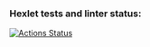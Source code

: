 ### Hexlet tests and linter status:
[![Actions Status](https://github.com/Viennann/layout-designer-project-58/workflows/hexlet-check/badge.svg)](https://github.com/Viennann/layout-designer-project-58/actions)